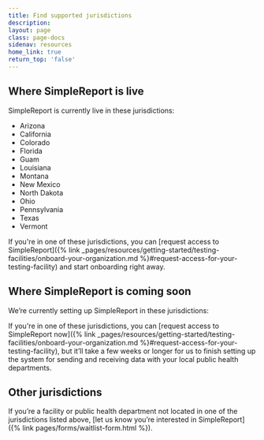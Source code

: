 ```yaml
---
title: Find supported jurisdictions
description:
layout: page
class: page-docs
sidenav: resources
home_link: true
return_top: 'false'
---
```


## Where SimpleReport is live
SimpleReport is currently live in these jurisdictions:
- Arizona
- California
- Colorado
- Florida
- Guam
- Louisiana
- Montana
- New Mexico
- North Dakota
- Ohio
- Pennsylvania
- Texas
- Vermont

If you're in one of these jurisdictions, you can [request access to SimpleReport]({% link _pages/resources/getting-started/testing-facilities/onboard-your-organization.md %}#request-access-for-your-testing-facility) and start onboarding right away.

## Where SimpleReport is coming soon
We’re currently setting up SimpleReport in these jurisdictions:


If you're in one of these jurisdictions, you can [request access to SimpleReport now]({% link _pages/resources/getting-started/testing-facilities/onboard-your-organization.md %}#request-access-for-your-testing-facility), but it’ll take a few weeks or longer for us to finish setting up the system for sending and receiving data with your local public health departments.

## Other jurisdictions
If you’re a facility or public health department not located in one of the jurisdictions listed above, [let us know you’re interested in SimpleReport]({% link pages/forms/waitlist-form.html %}).

